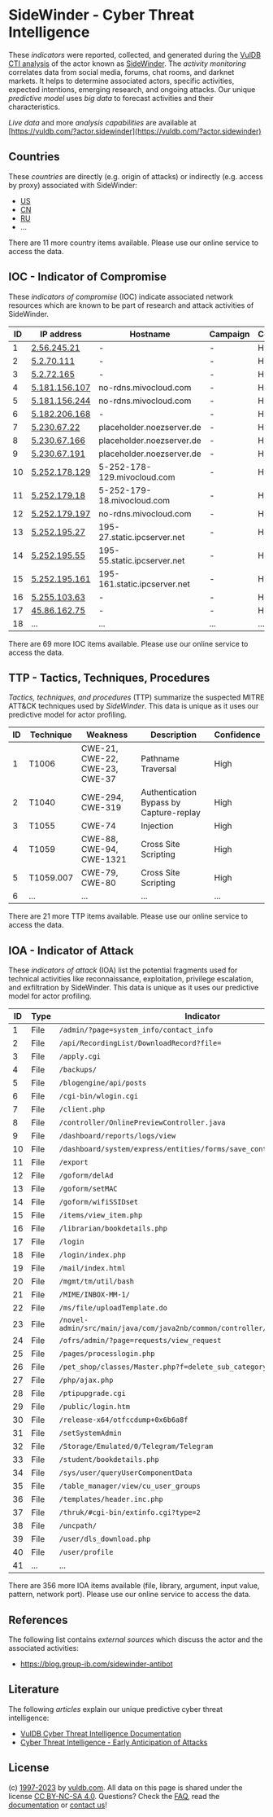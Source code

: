 # SideWinder - Cyber Threat Intelligence

These _indicators_ were reported, collected, and generated during the [VulDB CTI analysis](https://vuldb.com/?kb.cti) of the actor known as [SideWinder](https://vuldb.com/?actor.sidewinder). The _activity monitoring_ correlates data from social media, forums, chat rooms, and darknet markets. It helps to determine associated actors, specific activities, expected intentions, emerging research, and ongoing attacks. Our unique _predictive model_ uses _big data_ to forecast activities and their characteristics.

_Live data_ and more _analysis capabilities_ are available at [https://vuldb.com/?actor.sidewinder](https://vuldb.com/?actor.sidewinder)

## Countries

These _countries_ are directly (e.g. origin of attacks) or indirectly (e.g. access by proxy) associated with SideWinder:

* [US](https://vuldb.com/?country.us)
* [CN](https://vuldb.com/?country.cn)
* [RU](https://vuldb.com/?country.ru)
* ...

There are 11 more country items available. Please use our online service to access the data.

## IOC - Indicator of Compromise

These _indicators of compromise_ (IOC) indicate associated network resources which are known to be part of research and attack activities of SideWinder.

ID | IP address | Hostname | Campaign | Confidence
-- | ---------- | -------- | -------- | ----------
1 | [2.56.245.21](https://vuldb.com/?ip.2.56.245.21) | - | - | High
2 | [5.2.70.111](https://vuldb.com/?ip.5.2.70.111) | - | - | High
3 | [5.2.72.165](https://vuldb.com/?ip.5.2.72.165) | - | - | High
4 | [5.181.156.107](https://vuldb.com/?ip.5.181.156.107) | no-rdns.mivocloud.com | - | High
5 | [5.181.156.244](https://vuldb.com/?ip.5.181.156.244) | no-rdns.mivocloud.com | - | High
6 | [5.182.206.168](https://vuldb.com/?ip.5.182.206.168) | - | - | High
7 | [5.230.67.22](https://vuldb.com/?ip.5.230.67.22) | placeholder.noezserver.de | - | High
8 | [5.230.67.166](https://vuldb.com/?ip.5.230.67.166) | placeholder.noezserver.de | - | High
9 | [5.230.67.191](https://vuldb.com/?ip.5.230.67.191) | placeholder.noezserver.de | - | High
10 | [5.252.178.129](https://vuldb.com/?ip.5.252.178.129) | 5-252-178-129.mivocloud.com | - | High
11 | [5.252.179.18](https://vuldb.com/?ip.5.252.179.18) | 5-252-179-18.mivocloud.com | - | High
12 | [5.252.179.197](https://vuldb.com/?ip.5.252.179.197) | no-rdns.mivocloud.com | - | High
13 | [5.252.195.27](https://vuldb.com/?ip.5.252.195.27) | 195-27.static.ipcserver.net | - | High
14 | [5.252.195.55](https://vuldb.com/?ip.5.252.195.55) | 195-55.static.ipcserver.net | - | High
15 | [5.252.195.161](https://vuldb.com/?ip.5.252.195.161) | 195-161.static.ipcserver.net | - | High
16 | [5.255.103.63](https://vuldb.com/?ip.5.255.103.63) | - | - | High
17 | [45.86.162.75](https://vuldb.com/?ip.45.86.162.75) | - | - | High
18 | ... | ... | ... | ...

There are 69 more IOC items available. Please use our online service to access the data.

## TTP - Tactics, Techniques, Procedures

_Tactics, techniques, and procedures_ (TTP) summarize the suspected MITRE ATT&CK techniques used by _SideWinder_. This data is unique as it uses our predictive model for actor profiling.

ID | Technique | Weakness | Description | Confidence
-- | --------- | -------- | ----------- | ----------
1 | T1006 | CWE-21, CWE-22, CWE-23, CWE-37 | Pathname Traversal | High
2 | T1040 | CWE-294, CWE-319 | Authentication Bypass by Capture-replay | High
3 | T1055 | CWE-74 | Injection | High
4 | T1059 | CWE-88, CWE-94, CWE-1321 | Cross Site Scripting | High
5 | T1059.007 | CWE-79, CWE-80 | Cross Site Scripting | High
6 | ... | ... | ... | ...

There are 21 more TTP items available. Please use our online service to access the data.

## IOA - Indicator of Attack

These _indicators of attack_ (IOA) list the potential fragments used for technical activities like reconnaissance, exploitation, privilege escalation, and exfiltration by SideWinder. This data is unique as it uses our predictive model for actor profiling.

ID | Type | Indicator | Confidence
-- | ---- | --------- | ----------
1 | File | `/admin/?page=system_info/contact_info` | High
2 | File | `/api/RecordingList/DownloadRecord?file=` | High
3 | File | `/apply.cgi` | Medium
4 | File | `/backups/` | Medium
5 | File | `/blogengine/api/posts` | High
6 | File | `/cgi-bin/wlogin.cgi` | High
7 | File | `/client.php` | Medium
8 | File | `/controller/OnlinePreviewController.java` | High
9 | File | `/dashboard/reports/logs/view` | High
10 | File | `/dashboard/system/express/entities/forms/save_control/[GUID]` | High
11 | File | `/export` | Low
12 | File | `/goform/delAd` | High
13 | File | `/goform/setMAC` | High
14 | File | `/goform/wifiSSIDset` | High
15 | File | `/items/view_item.php` | High
16 | File | `/librarian/bookdetails.php` | High
17 | File | `/login` | Low
18 | File | `/login/index.php` | High
19 | File | `/mail/index.html` | High
20 | File | `/mgmt/tm/util/bash` | High
21 | File | `/MIME/INBOX-MM-1/` | High
22 | File | `/ms/file/uploadTemplate.do` | High
23 | File | `/novel-admin/src/main/java/com/java2nb/common/controller/FileController.java` | High
24 | File | `/ofrs/admin/?page=requests/view_request` | High
25 | File | `/pages/processlogin.php` | High
26 | File | `/pet_shop/classes/Master.php?f=delete_sub_category` | High
27 | File | `/php/ajax.php` | High
28 | File | `/ptipupgrade.cgi` | High
29 | File | `/public/login.htm` | High
30 | File | `/release-x64/otfccdump+0x6b6a8f` | High
31 | File | `/setSystemAdmin` | High
32 | File | `/Storage/Emulated/0/Telegram/Telegram` | High
33 | File | `/student/bookdetails.php` | High
34 | File | `/sys/user/queryUserComponentData` | High
35 | File | `/table_manager/view/cu_user_groups` | High
36 | File | `/templates/header.inc.php` | High
37 | File | `/thruk/#cgi-bin/extinfo.cgi?type=2` | High
38 | File | `/uncpath/` | Medium
39 | File | `/user/dls_download.php` | High
40 | File | `/user/profile` | High
41 | ... | ... | ...

There are 356 more IOA items available (file, library, argument, input value, pattern, network port). Please use our online service to access the data.

## References

The following list contains _external sources_ which discuss the actor and the associated activities:

* https://blog.group-ib.com/sidewinder-antibot

## Literature

The following _articles_ explain our unique predictive cyber threat intelligence:

* [VulDB Cyber Threat Intelligence Documentation](https://vuldb.com/?kb.cti)
* [Cyber Threat Intelligence - Early Anticipation of Attacks](https://www.scip.ch/en/?labs.20201022)

## License

(c) [1997-2023](https://vuldb.com/?kb.changelog) by [vuldb.com](https://vuldb.com/?kb.about). All data on this page is shared under the license [CC BY-NC-SA 4.0](https://creativecommons.org/licenses/by-nc-sa/4.0/). Questions? Check the [FAQ](https://vuldb.com/?kb.faq), read the [documentation](https://vuldb.com/?kb) or [contact us](https://vuldb.com/?contact)!
